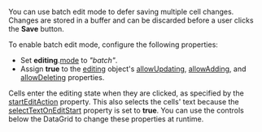 You can use batch edit mode to defer saving multiple cell changes. Changes are stored in a buffer and can be discarded before a user clicks the **Save** button.

To enable batch edit mode, configure the following properties:

* Set **editing**.[mode](/Documentation/ApiReference/UI_Components/dxDataGrid/Configuration/editing/#mode) to *"batch"*.
* Assign **true**  to the [editing](/Documentation/ApiReference/UI_Components/dxDataGrid/Configuration/editing/#mode) object's [allowUpdating](/Documentation/ApiReference/UI_Components/dxDataGrid/Configuration/editing/#allowUpdating), [allowAdding](/Documentation/ApiReference/UI_Components/dxDataGrid/Configuration/editing/#allowAdding), and [allowDeleting](/Documentation/ApiReference/UI_Components/dxDataGrid/Configuration/editing/#allowDeleting) properties.

Cells enter the editing state when they are clicked, as specified by the [startEditAction](/Documentation/ApiReference/UI_Components/dxDataGrid/Configuration/editing/#startEditAction) property. This also selects the cells' text because the [selectTextOnEditStart](/Documentation/ApiReference/UI_Components/dxDataGrid/Configuration/editing/#selectTextOnEditStart) property is set to **true**. You can use the controls below the DataGrid to change these properties at runtime.
